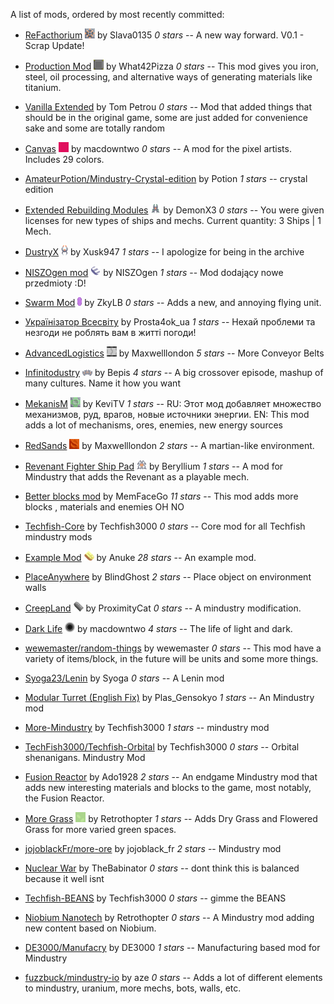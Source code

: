 
A list of mods, ordered by most recently committed:


  - [ReFacthorium](https://github.com/Slava0135/ReFactorium) ![](images/refactorium-icon.png) by Slava0135 *0 stars* -- A new way forward. V0.1 - Scrap Update!

  - [Production Mod](https://github.com/What42Pizza/Mindustry-Production-Mod) ![](images/mindustry-production-mod-icon.png) by What42Pizza *0 stars* -- This mod gives you iron, steel, oil processing, and alternative ways of generating materials like titanium.

  - [Vanilla Extended](https://github.com/ballgamer56/VanillaExtended)  by Tom Petrou *0 stars* -- Mod that added things that should be in the original game, some are just added for convenience sake and some are totally random

  - [Canvas](https://github.com/ZkyLB/Canvas) ![](images/canvas-icon.png) by macdowntwo *0 stars* -- A mod for the pixel artists. Includes 29 colors.

  - [AmateurPotion/Mindustry-Crystal-edition](https://github.com/AmateurPotion/Mindustry-Crystal-edition)  by Potion *1 stars* -- crystal edition

  - [Extended Rebuilding Modules](https://github.com/DemonX3/DemonX3-ERM) ![](images/demonx3-erm-icon.png) by DemonX3 *0 stars* -- You were given licenses for new types of ships and mechs. Current quantity: 3 Ships | 1 Mech.

  - [DustryX](https://github.com/Xusk947/DustryX) ![](images/dustryx-icon.png) by Xusk947 *1 stars* -- I apologize for being in the archive

  - [NISZOgen mod](https://github.com/niszogen/mindustrymod1) ![](images/mindustrymod1-icon.png) by NISZOgen *1 stars* -- Mod dodający nowe przedmioty :D!

  - [Swarm Mod](https://github.com/ZkyLB/Swarm-Mod) ![](images/swarm-mod-icon.png) by ZkyLB *0 stars* -- Adds a new, and annoying flying unit.

  - [Українізатор Всесвіту](https://github.com/Prosta4okua/Ukrajinisator)  by Prosta4ok_ua *1 stars* -- Нехай проблеми та незгоди не роблять вам в житті погоди!

  - [AdvancedLogistics](https://github.com/Maxwelllondon92/AdvancedLogisticsMod) ![](images/advancedlogisticsmod-icon.png) by Maxwelllondon *5 stars* -- More Conveyor Belts

  - [Infinitodustry](https://github.com/ThatOneBepis/Infinitodustry) ![](images/infinitodustry-icon.png) by Bepis *4 stars* -- A big crossover episode, mashup of many cultures. Name it how you want

  - [MekanisM](https://github.com/KeviTV/MekanisM) ![](images/mekanism-icon.png) by KeviTV *1 stars* -- RU: Этот мод добавляет множество механизмов, руд, врагов, новые источники энергии.
EN: This mod adds a lot of mechanisms, ores, enemies, new energy sources

  - [RedSands](https://github.com/Maxwelllondon92/RedSands) ![](images/redsands-icon.png) by Maxwelllondon *2 stars* -- A martian-like environment.

  - [Revenant Fighter Ship Pad](https://github.com/BasedUser/RevenantMod) ![](images/revenantmod-icon.png) by Beryllium *1 stars* -- A mod for Mindustry that adds the Revenant as a playable mech.

  - [Better blocks mod](https://github.com/MemFaceGo/Better-Blocks-Mod)  by MemFaceGo *11 stars* -- This mod adds more blocks , materials and enemies OH NO

  - [Techfish-Core](https://github.com/TechFish3000/Techfish-Core)  by Techfish3000 *0 stars* -- Core mod for all Techfish mindustry mods

  - [Example Mod](https://github.com/Anuken/ExampleMod) ![](images/examplemod-icon.png) by Anuke *28 stars* -- An example mod.

  - [PlaceAnywhere](https://github.com/BlindGhostPL/PlaceAnywhere)  by BlindGhost *2 stars* -- Place object on environment walls

  - [CreepLand](https://github.com/ProximityCatz/CreepLand) ![](images/creepland-icon.png) by ProximityCat *0 stars* -- A mindustry modification.

  - [Dark Life](https://github.com/ZkyLB/Dark-Life) ![](images/dark-life-icon.png) by macdowntwo *4 stars* -- The life of light and dark.

  - [wewemaster/random-things](https://github.com/wewemaster/random-things)  by wewemaster *0 stars* -- This mod have a variety of items/block, in the future will be units and some more things.

  - [Syoga23/Lenin](https://github.com/Syoga23/Lenin)  by Syoga *0 stars* -- A Lenin mod

  - [Modular Turret (English Fix)](https://github.com/xhz313123/Modular-Turret)  by Plas_Gensokyo *1 stars* -- An Mindustry mod

  - [More-Mindustry](https://github.com/TechFish3000/More-Mindustry)  by Techfish3000 *1 stars* -- mindustry mod

  - [TechFish3000/Techfish-Orbital](https://github.com/TechFish3000/Techfish-Orbital)  by Techfish3000 *0 stars* -- Orbital shenanigans. Mindustry Mod

  - [Fusion Reactor](https://github.com/ado1928/Fusion-Reactor-mod)  by Ado1928 *2 stars* -- An endgame Mindustry mod that adds new interesting materials and blocks to the game, most notably, the Fusion Reactor.

  - [More Grass](https://github.com/Retrothopter/More-Grass) ![](images/more-grass-icon.png) by Retrothopter *1 stars* -- Adds Dry Grass and Flowered Grass for more varied green spaces.

  - [jojoblackFr/more-ore](https://github.com/jojoblackFr/more-ore)  by jojoblack_fr *2 stars* -- Mindustry mod

  - [Nuclear War](https://github.com/TheBabinator/NuclearWar)  by TheBabinator *0 stars* -- dont think this is balanced because it well isnt

  - [Techfish-BEANS](https://github.com/TechFish3000/Techfish-BEANS)  by Techfish3000 *0 stars* -- gimme the BEANS

  - [Niobium Nanotech](https://github.com/Retrothopter/Niobium-Nanotech)  by Retrothopter *0 stars* -- A Mindustry mod adding new content based on Niobium.

  - [DE3000/Manufacry](https://github.com/DE3000/Manufacry)  by DE3000 *1 stars* -- Manufacturing based mod for Mindustry

  - [fuzzbuck/mindustry-io](https://github.com/fuzzbuck/mindustry-io)  by aze *0 stars* -- Adds a lot of different elements to mindustry, uranium, more mechs, bots, walls, etc.

